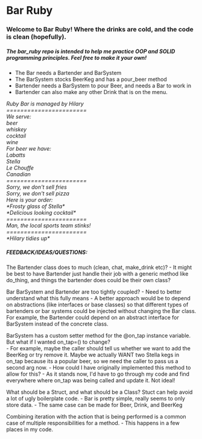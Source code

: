 # Bar Ruby

### Welcome to Bar Ruby!  Where the drinks are cold, and the code is clean (hopefully).

##### The bar_ruby repo is intended to help me practice OOP and SOLID programming principles.  Feel free to make it your own!

- The Bar needs a Bartender and BarSystem
- The BarSystem stocks BeerKeg and has a pour_beer method
- Bartender needs a BarSystem to pour Beer, and needs a Bar to work in
- Bartender can also make any other Drink that is on the menu.

<em>
Ruby Bar is managed by Hilary  <br/>
======================= <br/>
We serve:<br/>
beer<br/>
whiskey<br/>
cocktail<br/>
wine<br/>
For beer we have:<br/>
Labatts<br/>
Stella<br/>
Le Chouffe<br/>
Canadian<br/>
=======================<br/>
Sorry, we don't sell fries<br/>
Sorry, we don't sell pizza<br/>
Here is your order:<br/>
*Frosty glass of Stella*<br/>
*Delicious looking cocktail*<br/>
=======================<br/>
Man, the local sports team stinks!<br/>
=======================<br/>
*Hilary tidies up*
</em>


##### FEEDBACK/IDEAS/QUESTIONS:

The Bartender class does to much (clean, chat, make_drink etc)?
    - It might be best to have Bartender just handle their job with a generic method like do_thing, and things the bartender does could be their own class?

Bar BarSystem and Bartender are too tightly coupled?
    - Need to better understand what this fully means
    - A better approach would be to depend on abstractions (like interfaces or base classes) so that different types of bartenders or bar systems could be injected without changing the Bar class.  For example, the Bartender could depend on an abstract interface for BarSystem instead of the concrete class.

BarSystem has a custom setter method for the @on_tap instance variable.  But what if I wanted on_tap=() to change?  
    - For example, maybe the caller should tell us whether we want to add the BeerKeg or try remove it.  Maybe we actually WANT two Stella kegs in on_tap because its a popular beer, so we need the caller to pass us a second arg now.
    - How could I have originally implemented this method to allow for this?
    - As it stands now, I'd have to go through my code and find everywhere where on_tap was being called and update it.  Not ideal!

What should be a Struct, and what should be a Class?  Stuct can help avoid a lot of ugly boilerplate code.
    - Bar is pretty simple, really seems to only store data.
    - The same case can be made for Beer, Drink, and BeerKeg

Combining iteration with the action that is being performed is a common case of multiple responsibilities for a method.
    - This happens in a few places in my code.